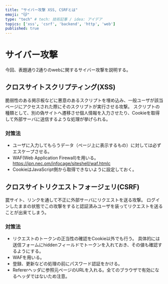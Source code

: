 ```yaml
---
title: "サイバー攻撃 XSS, CSRFとは"
emoji: "😽"
type: "tech" # tech: 技術記事 / idea: アイデア
topics: ['xss', 'csrf', 'backend', 'http', 'web']
published: true
---
```

# サイバー攻撃
今回、表題通り2通りのwebに関するサイバー攻撃を説明する。
## クロスサイトスクリプティング(XSS)
脆弱性のある掲示板などに悪意のあるスクリプトを埋め込み、一般ユーザが該当ページにアクセスされた際にそのスクリプトが実行させる攻撃。
スクリプトの種類として、別の偽サイトへ遷移させ個人情報を入力させたり、Cookieを取得して外部サーバに送信するような処理が挙げられる。
### 対策法
- ユーザに入力してもらうデータ（ページ上に表示するもの）に対しては必ずエスケープさせる。
- WAF(Web Application Firewall)を用いる。
https://jpn.nec.om/infocage/siteshell/waf.htmlc
- CookieはJavaScript側から取得できないように設定しておく。
## クロスサイトリクエストフォージェリ(CSRF)
罠サイト、リンクを通して不正に外部サーバにリクエストを送る攻撃。
ログインしたままの状態でこの攻撃をすると認証済みユーザを装ってリクエストを送ることが出来てしまう。
### 対策法
- リクエストのトークンの正当性の確認をCookie以外でも行う。
具体的には送信フォームにhiddenフィールドでトークンを入れておき、その値も確認するようにする。
- WAFを用いる。
- 登録、更新などの処理の前にパスワード認証をかける。
- Refererヘッダに参照元ページのURLを入れる。全てのブラウザで有効になるヘッダではないため注意。
